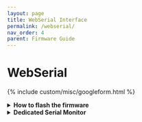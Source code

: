 ```yaml
---
layout: page
title: WebSerial Interface
permalink: /webserial/
nav_order: 4
parent: Firmware Guide
---
```


# WebSerial

{% include custom/misc/googleform.html %}

<details>
<summary>
<b>How to flash the firmware</b>
</summary>
In this section of the documentation you can flash your devices right from the browser!

Through the magic of WebSerial you can flash and configure your devices without ever having to download or use VSCode.
</details>

<details>
<summary>
<b>Dedicated Serial Monitor</b>
</summary>
The dedicated Serial Monitor is a web-based serial terminal for your devices.
Using this terminal you can send commands to your devices and see the output.
You can also use this to test your devices.

<h2>Serial Monitor</h2>

{% include custom/misc/serialmonitor.html %}

</details>

